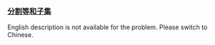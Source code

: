 ### [分割等和子集](https://leetcode.com/problems/NUPfPr)

<p>English description is not available for the problem. Please switch to Chinese.</p>

